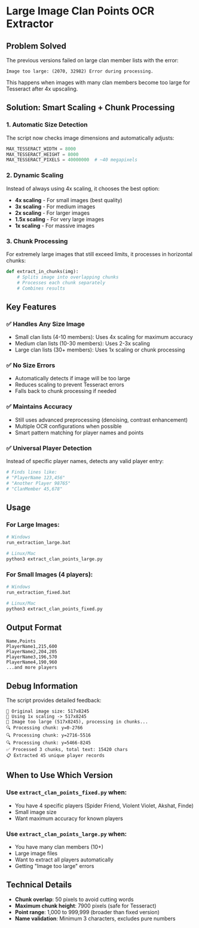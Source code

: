 # Large Image Clan Points OCR Extractor

## Problem Solved
The previous versions failed on large clan member lists with the error:
```
Image too large: (2070, 32982) Error during processing.
```

This happens when images with many clan members become too large for Tesseract after 4x upscaling.

## Solution: Smart Scaling + Chunk Processing

### 1. Automatic Size Detection
The script now checks image dimensions and automatically adjusts:
```python
MAX_TESSERACT_WIDTH = 8000
MAX_TESSERACT_HEIGHT = 8000
MAX_TESSERACT_PIXELS = 40000000  # ~40 megapixels
```

### 2. Dynamic Scaling
Instead of always using 4x scaling, it chooses the best option:
- **4x scaling** - For small images (best quality)
- **3x scaling** - For medium images  
- **2x scaling** - For larger images
- **1.5x scaling** - For very large images
- **1x scaling** - For massive images

### 3. Chunk Processing
For extremely large images that still exceed limits, it processes in horizontal chunks:
```python
def extract_in_chunks(img):
    # Splits image into overlapping chunks
    # Processes each chunk separately
    # Combines results
```

## Key Features

### ✅ Handles Any Size Image
- Small clan lists (4-10 members): Uses 4x scaling for maximum accuracy
- Medium clan lists (10-30 members): Uses 2-3x scaling
- Large clan lists (30+ members): Uses 1x scaling or chunk processing

### ✅ No Size Errors
- Automatically detects if image will be too large
- Reduces scaling to prevent Tesseract errors
- Falls back to chunk processing if needed

### ✅ Maintains Accuracy
- Still uses advanced preprocessing (denoising, contrast enhancement)
- Multiple OCR configurations when possible
- Smart pattern matching for player names and points

### ✅ Universal Player Detection
Instead of specific player names, detects any valid player entry:
```python
# Finds lines like:
# "PlayerName 123,456"
# "Another Player 98765"
# "ClanMember 45,678"
```

## Usage

### For Large Images:
```bash
# Windows
run_extraction_large.bat

# Linux/Mac
python3 extract_clan_points_large.py
```

### For Small Images (4 players):
```bash
# Windows
run_extraction_fixed.bat

# Linux/Mac  
python3 extract_clan_points_fixed.py
```

## Output Format
```csv
Name,Points
PlayerName1,215,600
PlayerName2,204,205
PlayerName3,196,570
PlayerName4,190,960
...and more players
```

## Debug Information
The script provides detailed feedback:
```
📏 Original image size: 517x8245
🔧 Using 1x scaling -> 517x8245
🔄 Image too large (517x8245), processing in chunks...
🔍 Processing chunk: y=0-2766
🔍 Processing chunk: y=2716-5516
🔍 Processing chunk: y=5466-8245
✅ Processed 3 chunks, total text: 15420 chars
📋 Extracted 45 unique player records
```

## When to Use Which Version

### Use `extract_clan_points_fixed.py` when:
- You have 4 specific players (Spider Friend, Violent Violet, Akshat, Finde)
- Small image size
- Want maximum accuracy for known players

### Use `extract_clan_points_large.py` when:
- You have many clan members (10+)
- Large image files
- Want to extract all players automatically
- Getting "Image too large" errors

## Technical Details
- **Chunk overlap**: 50 pixels to avoid cutting words
- **Maximum chunk height**: 7900 pixels (safe for Tesseract)
- **Point range**: 1,000 to 999,999 (broader than fixed version)
- **Name validation**: Minimum 3 characters, excludes pure numbers